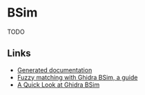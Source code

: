 BSim
====

TODO

## Links

* [Generated documentation](https://scrapco.de/ghidra_docs/Features/BSim/BSim/)
* [Fuzzy matching with Ghidra BSim, a guide](https://www.pentestpartners.com/security-blog/fuzzy-matching-with-ghidra-bsim-a-guide/)
* [A Quick Look at Ghidra BSim](https://blog.malware.re/2023/12/26/ghidra-bsim/index.html)
